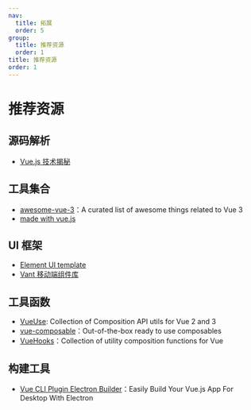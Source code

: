```yaml
---
nav:
  title: 拓展
  order: 5
group:
  title: 推荐资源
  order: 1
title: 推荐资源
order: 1
---
```


# 推荐资源

## 源码解析

- [Vue.js 技术揭秘](https://ustbhuangyi.github.io/vue-analysis/)

## 工具集合

- [awesome-vue-3](https://github.com/vuesomedev/awesome-vue-3)：A curated list of awesome things related to Vue 3
- [made with vue.js](https://madewithvuejs.com/)

## UI 框架

- [Element UI template]()
- [Vant 移动端组件库](https://youzan.github.io/vant/#/zh-CN/)

## 工具函数

- [VueUse](https://github.com/antfu/vueuse): Collection of Composition API utils for Vue 2 and 3
- [vue-composable](https://github.com/pikax/vue-composable)：Out-of-the-box ready to use composables
- [VueHooks](https://github.com/jsbroks/vuehooks)：Collection of utility composition functions for Vue

## 构建工具

- [Vue CLI Plugin Electron Builder](https://github.com/nklayman/vue-cli-plugin-electron-builder)：Easily Build Your Vue.js App For Desktop With Electron
